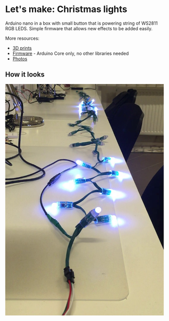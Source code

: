 # Let's make: Christmas lights

Arduino nano in a box with small button that is powering string of WS2811 RGB LEDS. Simple firmware that allows new effects to be added easily.

More resources:
* [3D prints](stl)
* [Firmware](firmware/lm-lights) - Arduino Core only, no other libraries needed
* [Photos](pictures)

## How it looks

![The Device](pictures/8.jpg)
